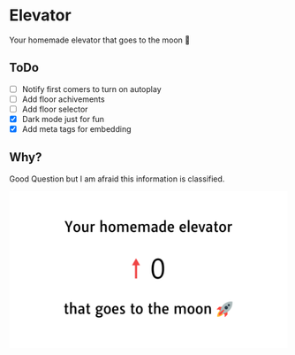 # Elevator

Your homemade elevator that goes to the moon 🚀

## ToDo

-   [ ] Notify first comers to turn on autoplay
-   [ ] Add floor achivements
-   [ ] Add floor selector
-   [x] Dark mode just for fun
-   [x] Add meta tags for embedding

## Why?

Good Question but I am afraid this information is classified.

![banner](banner.png)
